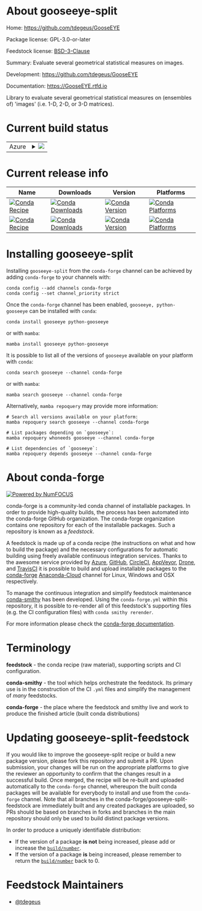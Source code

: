 About gooseeye-split
====================

Home: https://github.com/tdegeus/GooseEYE

Package license: GPL-3.0-or-later

Feedstock license: [BSD-3-Clause](https://github.com/conda-forge/gooseeye-feedstock/blob/main/LICENSE.txt)

Summary: Evaluate several geometrical statistical measures on images.

Development: https://github.com/tdegeus/GooseEYE

Documentation: https://GooseEYE.rtfd.io

Library to evaluate several geometrical statistical measures on (ensembles of) 'images'
(i.e. 1-D, 2-D, or 3-D matrices).


Current build status
====================


<table>
    
  <tr>
    <td>Azure</td>
    <td>
      <details>
        <summary>
          <a href="https://dev.azure.com/conda-forge/feedstock-builds/_build/latest?definitionId=8537&branchName=main">
            <img src="https://dev.azure.com/conda-forge/feedstock-builds/_apis/build/status/gooseeye-feedstock?branchName=main">
          </a>
        </summary>
        <table>
          <thead><tr><th>Variant</th><th>Status</th></tr></thead>
          <tbody><tr>
              <td>linux_64</td>
              <td>
                <a href="https://dev.azure.com/conda-forge/feedstock-builds/_build/latest?definitionId=8537&branchName=main">
                  <img src="https://dev.azure.com/conda-forge/feedstock-builds/_apis/build/status/gooseeye-feedstock?branchName=main&jobName=linux&configuration=linux_64_" alt="variant">
                </a>
              </td>
            </tr><tr>
              <td>osx_64</td>
              <td>
                <a href="https://dev.azure.com/conda-forge/feedstock-builds/_build/latest?definitionId=8537&branchName=main">
                  <img src="https://dev.azure.com/conda-forge/feedstock-builds/_apis/build/status/gooseeye-feedstock?branchName=main&jobName=osx&configuration=osx_64_" alt="variant">
                </a>
              </td>
            </tr><tr>
              <td>osx_arm64</td>
              <td>
                <a href="https://dev.azure.com/conda-forge/feedstock-builds/_build/latest?definitionId=8537&branchName=main">
                  <img src="https://dev.azure.com/conda-forge/feedstock-builds/_apis/build/status/gooseeye-feedstock?branchName=main&jobName=osx&configuration=osx_arm64_" alt="variant">
                </a>
              </td>
            </tr><tr>
              <td>win_64</td>
              <td>
                <a href="https://dev.azure.com/conda-forge/feedstock-builds/_build/latest?definitionId=8537&branchName=main">
                  <img src="https://dev.azure.com/conda-forge/feedstock-builds/_apis/build/status/gooseeye-feedstock?branchName=main&jobName=win&configuration=win_64_" alt="variant">
                </a>
              </td>
            </tr>
          </tbody>
        </table>
      </details>
    </td>
  </tr>
</table>

Current release info
====================

| Name | Downloads | Version | Platforms |
| --- | --- | --- | --- |
| [![Conda Recipe](https://img.shields.io/badge/recipe-gooseeye-green.svg)](https://anaconda.org/conda-forge/gooseeye) | [![Conda Downloads](https://img.shields.io/conda/dn/conda-forge/gooseeye.svg)](https://anaconda.org/conda-forge/gooseeye) | [![Conda Version](https://img.shields.io/conda/vn/conda-forge/gooseeye.svg)](https://anaconda.org/conda-forge/gooseeye) | [![Conda Platforms](https://img.shields.io/conda/pn/conda-forge/gooseeye.svg)](https://anaconda.org/conda-forge/gooseeye) |
| [![Conda Recipe](https://img.shields.io/badge/recipe-python--gooseeye-green.svg)](https://anaconda.org/conda-forge/python-gooseeye) | [![Conda Downloads](https://img.shields.io/conda/dn/conda-forge/python-gooseeye.svg)](https://anaconda.org/conda-forge/python-gooseeye) | [![Conda Version](https://img.shields.io/conda/vn/conda-forge/python-gooseeye.svg)](https://anaconda.org/conda-forge/python-gooseeye) | [![Conda Platforms](https://img.shields.io/conda/pn/conda-forge/python-gooseeye.svg)](https://anaconda.org/conda-forge/python-gooseeye) |

Installing gooseeye-split
=========================

Installing `gooseeye-split` from the `conda-forge` channel can be achieved by adding `conda-forge` to your channels with:

```
conda config --add channels conda-forge
conda config --set channel_priority strict
```

Once the `conda-forge` channel has been enabled, `gooseeye, python-gooseeye` can be installed with `conda`:

```
conda install gooseeye python-gooseeye
```

or with `mamba`:

```
mamba install gooseeye python-gooseeye
```

It is possible to list all of the versions of `gooseeye` available on your platform with `conda`:

```
conda search gooseeye --channel conda-forge
```

or with `mamba`:

```
mamba search gooseeye --channel conda-forge
```

Alternatively, `mamba repoquery` may provide more information:

```
# Search all versions available on your platform:
mamba repoquery search gooseeye --channel conda-forge

# List packages depending on `gooseeye`:
mamba repoquery whoneeds gooseeye --channel conda-forge

# List dependencies of `gooseeye`:
mamba repoquery depends gooseeye --channel conda-forge
```


About conda-forge
=================

[![Powered by
NumFOCUS](https://img.shields.io/badge/powered%20by-NumFOCUS-orange.svg?style=flat&colorA=E1523D&colorB=007D8A)](https://numfocus.org)

conda-forge is a community-led conda channel of installable packages.
In order to provide high-quality builds, the process has been automated into the
conda-forge GitHub organization. The conda-forge organization contains one repository
for each of the installable packages. Such a repository is known as a *feedstock*.

A feedstock is made up of a conda recipe (the instructions on what and how to build
the package) and the necessary configurations for automatic building using freely
available continuous integration services. Thanks to the awesome service provided by
[Azure](https://azure.microsoft.com/en-us/services/devops/), [GitHub](https://github.com/),
[CircleCI](https://circleci.com/), [AppVeyor](https://www.appveyor.com/),
[Drone](https://cloud.drone.io/welcome), and [TravisCI](https://travis-ci.com/)
it is possible to build and upload installable packages to the
[conda-forge](https://anaconda.org/conda-forge) [Anaconda-Cloud](https://anaconda.org/)
channel for Linux, Windows and OSX respectively.

To manage the continuous integration and simplify feedstock maintenance
[conda-smithy](https://github.com/conda-forge/conda-smithy) has been developed.
Using the ``conda-forge.yml`` within this repository, it is possible to re-render all of
this feedstock's supporting files (e.g. the CI configuration files) with ``conda smithy rerender``.

For more information please check the [conda-forge documentation](https://conda-forge.org/docs/).

Terminology
===========

**feedstock** - the conda recipe (raw material), supporting scripts and CI configuration.

**conda-smithy** - the tool which helps orchestrate the feedstock.
                   Its primary use is in the construction of the CI ``.yml`` files
                   and simplify the management of *many* feedstocks.

**conda-forge** - the place where the feedstock and smithy live and work to
                  produce the finished article (built conda distributions)


Updating gooseeye-split-feedstock
=================================

If you would like to improve the gooseeye-split recipe or build a new
package version, please fork this repository and submit a PR. Upon submission,
your changes will be run on the appropriate platforms to give the reviewer an
opportunity to confirm that the changes result in a successful build. Once
merged, the recipe will be re-built and uploaded automatically to the
`conda-forge` channel, whereupon the built conda packages will be available for
everybody to install and use from the `conda-forge` channel.
Note that all branches in the conda-forge/gooseeye-split-feedstock are
immediately built and any created packages are uploaded, so PRs should be based
on branches in forks and branches in the main repository should only be used to
build distinct package versions.

In order to produce a uniquely identifiable distribution:
 * If the version of a package **is not** being increased, please add or increase
   the [``build/number``](https://docs.conda.io/projects/conda-build/en/latest/resources/define-metadata.html#build-number-and-string).
 * If the version of a package **is** being increased, please remember to return
   the [``build/number``](https://docs.conda.io/projects/conda-build/en/latest/resources/define-metadata.html#build-number-and-string)
   back to 0.

Feedstock Maintainers
=====================

* [@tdegeus](https://github.com/tdegeus/)


<!-- dummy commit to enable rerendering -->

